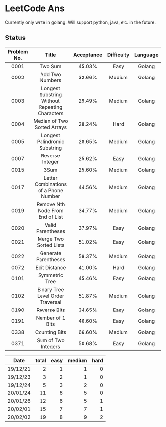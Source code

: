LeetCode Ans
===
Currently only write in golang.
Will support python, java, etc. in the future.

## Status

|Problem No.|Title|Acceptance|Difficulty|Language|
|:-:|:-:|:-: | :-: | :-: |
|0001|Two Sum|45.03%|Easy|Golang
|0002|Add Two Numbers|32.66%|Medium|Golang
|0003|Longest Substring Without Repeating Characters|29.49%|Medium|Golang
|0004|Median of Two Sorted Arrays|28.24%|Hard|Golang
|0005|Longest Palindromic Substring|28.65%|Medium|Golang
|0007|Reverse Integer|25.62%|Easy|Golang
|0015|3Sum|25.60%|Medium|Golang
|0017|Letter Combinations of a Phone Number|44.56%|Medium|Golang
|0019|Remove Nth Node From End of List|34.77%|Medium|Golang
|0020|Valid Parentheses|37.97%|Easy|Golang
|0021|Merge Two Sorted Lists|51.02%|Easy|Golang
|0022|Generate Parentheses|59.37%|Medium|Golang
|0072|Edit Distance|41.00%|Hard|Golang
|0101|Symmetric Tree|45.46%|Easy|Golang
|0102|Binary Tree Level Order Traversal|51.87%|Medium|Golang
|0190|Reverse Bits|34.65%|Easy|Golang
|0191|Number of 1 Bits|46.60%|Easy|Golang
|0338|Counting Bits|66.60%|Medium|Golang
|0371|Sum of Two Integers|50.68%|Easy|Golang

|Date|total|easy|medium|hard
|:-:|-:|-:|-:|-:|
|19/12/21| 2| 1| 1| 0
|19/12/23| 3| 2| 1| 0
|19/12/24| 5| 3| 2| 0
|20/01/24|11| 6| 5| 0
|20/01/26|12| 6| 5| 1
|20/02/01|15| 7| 7| 1
|20/02/02|19| 8| 9| 2

